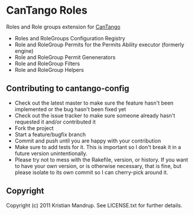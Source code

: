 # CanTango Roles

Roles and Role groups extension for [CanTango](https://github.com/kristianmandrup/cantango)

* Roles and RoleGroups Configuration Registry
* Role and RoleGroup Permits for the Permits Ability executor (formerly engine)
* Role and RoleGroup Permit Genenerators
* Role and RoleGroup Filters
* Role and RoleGroup Helpers

## Contributing to cantango-config
 
* Check out the latest master to make sure the feature hasn't been implemented or the bug hasn't been fixed yet
* Check out the issue tracker to make sure someone already hasn't requested it and/or contributed it
* Fork the project
* Start a feature/bugfix branch
* Commit and push until you are happy with your contribution
* Make sure to add tests for it. This is important so I don't break it in a future version unintentionally.
* Please try not to mess with the Rakefile, version, or history. If you want to have your own version, or is otherwise necessary, that is fine, but please isolate to its own commit so I can cherry-pick around it.

## Copyright

Copyright (c) 2011 Kristian Mandrup. See LICENSE.txt for
further details.


